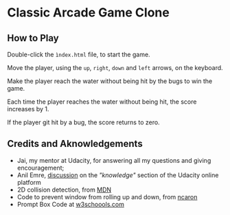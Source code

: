 # Classic Arcade Game Clone

## How to Play

Double-click the `ìndex.html` file, to start the game.

Move the player, using the `up`, `right`, `down` and `left` arrows, on the keyboard.

Make the player reach the water without being hit by the bugs to win the game.

Each time the player reaches the water without being hit, the score increases by 1.

If the player git hit by a bug, the score returns to zero.

## Credits and Aknowledgements

* Jai, my mentor at Udacity, for answering all my questions and giving encouragement;
* Anil Emre, [discussion](https://knowledge.udacity.com/questions/1590?utm_medium=email&utm_campaign=ret_600_auto_ndxxx_knowledge-answer-created_na&utm_source=blueshift&utm_content=ret_600_auto_ndxxx_knowledge-answer-created_na&bsft_clkid=85e8cd88-c69c-43e9-a699-0d0fbd779277&bsft_uid=d5fb8f63-65ea-4fc9-9cb8-14de380d6739&bsft_mid=cc632ee4-24a4-4415-808f-5439b8c30a79&bsft_eid=22b8f7b6-5eac-66ee-cf9f-0d5b86b9fddc&bsft_txnid=370c5cae-fcd0-4748-9d2a-16d1d0bc549f#1601) on the _"knowledge"_ section of the Udacity online platform
* 2D collision detection, from [MDN](https://developer.mozilla.org/en-US/docs/Games/Techniques/2D_collision_detection)
* Code to prevent window from rolling up and down, from [ncaron](https://github.com/ncaron/frontend-nanodegree-arcade-game/blob/master/js/app.js)
* Prompt Box Code at [w3schoools.com](https://www.w3schools.com/js/js_popup.aspq)